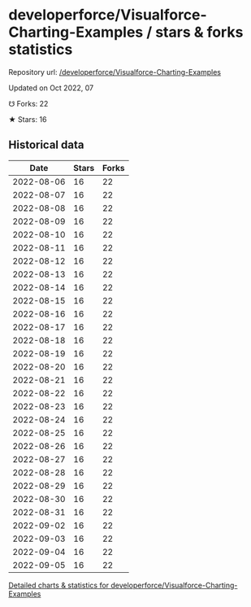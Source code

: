 # developerforce/Visualforce-Charting-Examples / stars & forks statistics

Repository url: [/developerforce/Visualforce-Charting-Examples](https://github.com/developerforce/Visualforce-Charting-Examples)

Updated on Oct 2022, 07

☋ Forks: 22

★ Stars: 16

## Historical data
| Date | Stars | Forks |
|------|-------|-------|
| 2022-08-06 | 16 | 22 | 
| 2022-08-07 | 16 | 22 | 
| 2022-08-08 | 16 | 22 | 
| 2022-08-09 | 16 | 22 | 
| 2022-08-10 | 16 | 22 | 
| 2022-08-11 | 16 | 22 | 
| 2022-08-12 | 16 | 22 | 
| 2022-08-13 | 16 | 22 | 
| 2022-08-14 | 16 | 22 | 
| 2022-08-15 | 16 | 22 | 
| 2022-08-16 | 16 | 22 | 
| 2022-08-17 | 16 | 22 | 
| 2022-08-18 | 16 | 22 | 
| 2022-08-19 | 16 | 22 | 
| 2022-08-20 | 16 | 22 | 
| 2022-08-21 | 16 | 22 | 
| 2022-08-22 | 16 | 22 | 
| 2022-08-23 | 16 | 22 | 
| 2022-08-24 | 16 | 22 | 
| 2022-08-25 | 16 | 22 | 
| 2022-08-26 | 16 | 22 | 
| 2022-08-27 | 16 | 22 | 
| 2022-08-28 | 16 | 22 | 
| 2022-08-29 | 16 | 22 | 
| 2022-08-30 | 16 | 22 | 
| 2022-08-31 | 16 | 22 | 
| 2022-09-02 | 16 | 22 | 
| 2022-09-03 | 16 | 22 | 
| 2022-09-04 | 16 | 22 | 
| 2022-09-05 | 16 | 22 | 


[Detailed charts & statistics for developerforce/Visualforce-Charting-Examples](https://reviewgithub.com/rep/developerforce/Visualforce-Charting-Examples)
